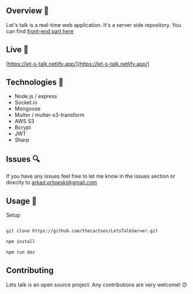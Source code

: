 ## Overview 🎉

Let's talk is a real-time web application. It's a server side repository. You can find [front-end part here](https://github.com/thecactoos/LetsTalkClient)

## Live 📍

[https://let-s-talk.netlify.app/](https://let-s-talk.netlify.app/)

## Technologies 🔧

- Node.js / express
- Socket.io
- Mongoose
- Multer / multer-s3-transform
- AWS S3
- Bcrypt
- JWT
- Sharp

## Issues 🔍

If you have any issues feel free to let me know in the issues section or directly to arkad.orlowski@gmail.com

## Usage 💾

Setup

```bash

git clone https://github.com/thecactoos/LetsTalkServer.git

npm install

npm run dev

```

## Contributing

Lets talk is an open source project. Any contributions are very welcome! 🙃
